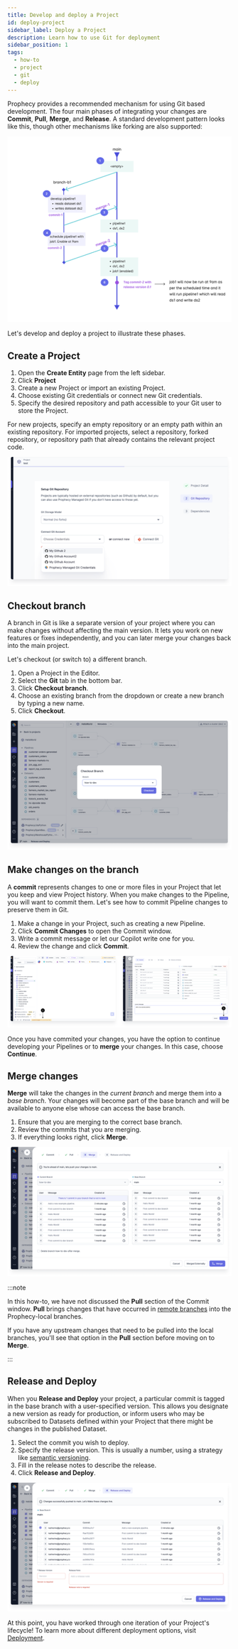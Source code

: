 ```yaml
---
title: Develop and deploy a Project
id: deploy-project
sidebar_label: Deploy a Project
description: Learn how to use Git for deployment
sidebar_position: 1
tags:
  - how-to
  - project
  - git
  - deploy
---
```


Prophecy provides a recommended mechanism for using Git based development. The four main phases of integrating your changes are **Commit**, **Pull**, **Merge**, and **Release**. A standard development pattern looks like this, though other mechanisms like forking are also supported:

![Project deploy](img/project_deploy.png)

Let's develop and deploy a project to illustrate these phases.

## Create a Project

1. Open the **Create Entity** page from the left sidebar.
1. Click **Project**
1. Create a new Project or import an existing Project.
1. Choose existing Git credentials or connect new Git credentials.
1. Specify the desired repository and path accessible to your Git user to store the Project.

For new projects, specify an empty repository or an empty path within an existing repository. For imported projects, select a repository, forked repository, or repository path that already contains the relevant project code.

![New project](img/new_project_git_credentials.png)

## Checkout branch

A branch in Git is like a separate version of your project where you can make changes without affecting the main version. It lets you work on new features or fixes independently, and you can later merge your changes back into the main project.

Let's checkout (or switch to) a different branch.

1. Open a Project in the Editor.
1. Select the **Git** tab in the bottom bar.
1. Click **Checkout branch**.
1. Choose an existing branch from the dropdown or create a new branch by typing a new name.
1. Click **Checkout**.

![Checkout branch](img/checkout-branch.png)

## Make changes on the branch

A **commit** represents changes to one or more files in your Project that let you keep and view Project history. When you make changes to the Pipeline, you will want to commit them. Let's see how to commit Pipeline changes to preserve them in Git.

1. Make a change in your Project, such as creating a new Pipeline.
1. Click **Commit Changes** to open the Commit window.
1. Write a commit message or let our Copilot write one for you.
1. Review the change and click **Commit**.

![Commit changes](img/commit-changes.png)

Once you have commited your changes, you have the option to continue developing your Pipelines or to **merge** your changes. In this case, choose **Continue**.

## Merge changes

**Merge** will take the changes in the _current branch_ and merge them into a _base branch_. Your changes will become part of the base branch and will be available to anyone else whose can access the base branch.

1. Ensure that you are merging to the correct base branch.
1. Review the commits that you are merging.
1. If everything looks right, click **Merge**.

![Merge changes](img/merge.png)

:::note

In this how-to, we have not discussed the **Pull** section of the Commit window. **Pull** brings changes that have occurred in [remote branches](https://git-scm.com/book/ms/v2/Git-Basics-Working-with-Remotes) into the Prophecy-local branches.

If you have any upstream changes that need to be pulled into the local branches, you'll see that option in the **Pull** section before moving on to **Merge**.

:::

## Release and Deploy

When you **Release and Deploy** your project, a particular commit is tagged in the base branch with a user-specified version. This allows you designate a new version as ready for production, or inform users who may be subscribed to Datasets defined within your Project that there might be changes in the published Dataset.

1. Select the commit you wish to deploy.
1. Specify the release version. This is usually a number, using a strategy like [semantic versioning](https://semver.org/).
1. Fill in the release notes to describe the release.
1. Click **Release and Deploy**.

![Release changes](img/release-project.png)

At this point, you have worked through one iteration of your Project's lifecycle! To learn more about different deployment options, visit [Deployment](docs/ci-cd/deployment/deployment.md).
